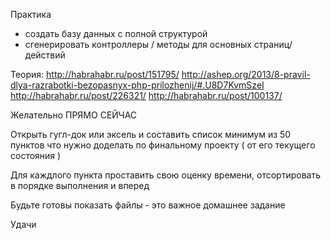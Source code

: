 Практика
- создать базу данных с полной структурой
- сгенерировать контроллеры / методы для основных страниц/действий

Теория:
http://habrahabr.ru/post/151795/
http://ashep.org/2013/8-pravil-dlya-razrabotki-bezopasnyx-php-prilozhenij/#.U8D7KvmSzeI
http://habrahabr.ru/post/226321/
http://habrahabr.ru/post/100137/


Желательно ПРЯМО СЕЙЧАС

Открыть гугл-док или эксель и составить список минимум из 50 пунктов что нужно доделать по финальному проекту ( от его текущего состояния )

Для каждлого пункта проставить свою оценку времени, отсортировать в порядке выполнения и вперед

Будьте готовы показать файлы - это важное домашнее задание

Удачи
